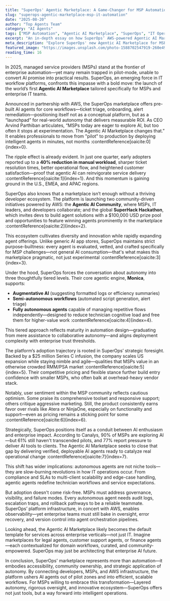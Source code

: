 ```yaml
---
title: "SuperOps' Agentic Marketplace: A Game-Changer for MSP Automation"
slug: "superops-agentic-marketplace-msp-it-automation"
date: "2025-08-20"
author: "Top Agents Team"
category: "AI Agents"
tags: ["MSP Automation", "Agentic AI Marketplace", "SuperOps", "IT Operations", "AI Agents"]
excerpt: "An in-depth essay on how SuperOps’ AWS-powered Agentic AI Marketplace empowers MSPs to automate repetitive workflows and scale smarter."
meta_description: "Explore SuperOps' new Agentic AI Marketplace for MSPs—how it works, the architecture, community impact, and why it matters for IT teams embracing autonomy."
featured_image: "https://images.unsplash.com/photo-1588702547919-260e49db67c8?auto=format&fit=crop&w=1600&q=80"
reading_time: 16
---
```


In 2025, managed service providers (MSPs) stand at the frontier of enterprise automation—yet many remain trapped in pilot-mode, unable to convert AI promise into practical results. SuperOps, an emerging force in IT workflow platforms, confronts this impasse with a bold move: the launch of the world’s first **Agentic AI Marketplace** tailored specifically for MSPs and enterprise IT teams.

Announced in partnership with AWS, the SuperOps marketplace offers pre-built AI agents for core workflows—ticket triage, onboarding, alert remediation—positioning itself not as a conceptual platform, but as a “launchpad” for real-world autonomy that delivers measurable ROI. As CEO Arvind Parthiban articulates, “MSPs today are eager to explore AI, but too often it stops at experimentation. The Agentic AI Marketplace changes that.” It enables professionals to move from "pilot" to production by deploying intelligent agents in minutes, not months :contentReference[oaicite:0]{index=0}.

The ripple effect is already evident. In just one quarter, early adopters reported up to a **40% reduction in manual workload**, sharper ticket resolution times, better operational flow, and heightened customer satisfaction—proof that agentic AI can reinvigorate service delivery :contentReference[oaicite:1]{index=1}. And this momentum is gaining ground in the U.S., EMEA, and APAC regions.

SuperOps also knows that a marketplace isn’t enough without a thriving developer ecosystem. The platform is launching two community-driven initiatives powered by AWS: the **Agentic AI Community**, where MSPs, IT leaders, and developers collaborate; and the global **SuperHack Hackathon**, which invites devs to build agent solutions with a $100,000 USD prize pool and opportunities to feature winning agents prominently in the marketplace :contentReference[oaicite:2]{index=2}.

This ecosystem cultivates diversity and innovation while rapidly expanding agent offerings. Unlike generic AI app stores, SuperOps maintains strict purpose-builtness: every agent is evaluated, vetted, and crafted specifically for MSP challenges—not general AI consumption—that's what makes this marketplace pragmatic, not just experimental :contentReference[oaicite:3]{index=3}.

Under the hood, SuperOps forces the conversation about autonomy into three thoughtfully tiered levels. Their core agentic engine, **Monica**, supports:  
- **Augmentative AI** (suggesting formatted logs or efficiency summaries)  
- **Semi-autonomous workflows** (automated script generation, alert triage)  
- **Fully autonomous agents** capable of managing repetitive flows independently—designed to reduce technician cognitive load and free them for higher-value work :contentReference[oaicite:4]{index=4}.

This tiered approach reflects maturity in automation design—graduating from mere assistance to collaborative autonomy—and aligns deployment complexity with enterprise trust thresholds.

The platform’s adoption trajectory is rooted in SuperOps’ strategic foresight. Backed by a $25 million Series C infusion, the company scales US expansion while staying nimble and agile—qualities that MSPs value in an otherwise crowded RMM/PSA market :contentReference[oaicite:5]{index=5}. Their competitive pricing and flexible stance further build entry confidence with smaller MSPs, who often balk at overhead-heavy vendor stack.

Notably, user sentiment within the MSP community reflects cautious optimism. Some praise its comprehensive toolset and responsive support; others critique aggressive marketing. Still, the product consistently earns favor over rivals like Atera or NinjaOne, especially on functionality and support—even as pricing remains a sticking point for some :contentReference[oaicite:6]{index=6}.

Strategically, SuperOps positions itself as a conduit between AI enthusiasm and enterprise impact. According to Canalys, 90% of MSPs are exploring AI—but 61% still haven't transcended pilots, and 77% report pressure to deliver AI tools to clients. The Agentic AI Marketplace seeks to close that gap by delivering verified, deployable AI agents ready to catalyze real operational change :contentReference[oaicite:7]{index=7}.

This shift has wider implications: autonomous agents are not niche tools—they are slow-burning revolutions in how IT operations occur. From compliance and SLAs to multi-client scalability and edge-case handling, agentic agents redefine technician workflows and service expectations.

But adoption doesn't come risk-free. MSPs must address governance, visibility, and failure modes. Every autonomous agent needs audit logs, escalation traps, and rollback pathways to be a reliable teammate. SuperOps’ platform infrastructure, in concert with AWS, enables observability—yet enterprise teams must still bake in oversight, error recovery, and version control into agent orchestration pipelines.

Looking ahead, the Agentic AI Marketplace likely becomes the default template for services across enterprise verticals—not just IT. Imagine marketplaces for legal agents, customer support agents, or finance agents—each contextualized for domain workflows, curated, and community-empowered. SuperOps may just be architecting that enterprise AI future.

In conclusion, SuperOps' marketplace represents more than automation—it embodies accessibility, community ownership, and strategic application of autonomy. By connecting developers, MSPs, and AWS infrastructure, the platform ushers AI agents out of pilot zones and into efficient, scalable workflows. For MSPs willing to embrace this transformation—Layered autonomy, rigorous oversight, and innovative ecosystem—SuperOps offers not just tools, but a way forward into intelligent operations.


